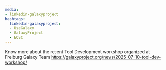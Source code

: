 ```yaml
---
media:
- linkedin-galaxyproject
hashtags:
  linkedin-galaxyproject:
  - UseGalaxy
  - GalaxyProject
  - EOSC
---
```

Know more about the recent Tool Development workshop organized at Freiburg Galaxy Team
https://galaxyproject.org/news/2025-07-10-tool-dev-workshop/
